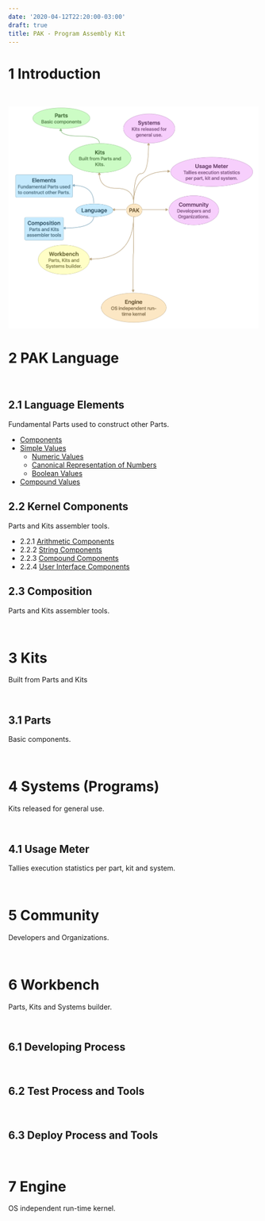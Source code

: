 ```yaml
---
date: '2020-04-12T22:20:00-03:00'
draft: true
title: PAK - Program Assembly Kit
---
```



1 Introduction
==============
 

![PAK Echosystem](img/PAK-Echo.png)


2 PAK Language
==============

 

2.1 Language Elements
---------------------

Fundamental Parts used to construct other Parts.

- [Components](2.1-language-elements)
- [Simple Values](2.1-language-elements)
  - [Numeric Values](2.1-language-elements)
  - [Canonical Representation of Numbers](2.1-language-elements)
  - [Boolean Values](2.1-language-elements)
- [Compound Values](2.1-language-elements)

2.2 Kernel Components
---------------------

Parts and Kits assembler tools.

- 2.2.1 [Arithmetic Components](2.2-kernel-components)
- 2.2.2 [String Components](2.2.2-String-Components.md)
- 2.2.3 [Compound Components](2.2.3-Compound-Components.md)
- 2.2.4 [User Interface Components](2.2.4-User-Interface-Components.md)



2.3 Composition
---------------

Parts and Kits assembler tools.

 

3 Kits
======

Built from Parts and Kits

 

3.1 Parts
---------

Basic components.

 

4 Systems (Programs)
====================

Kits released for general use.

 

4.1 Usage Meter
---------------

Tallies execution statistics per part, kit and system.

 

5 Community
===========

Developers and Organizations.

 

6 Workbench
===========

Parts, Kits and Systems builder.

 

6.1 Developing Process
----------------------

 

6.2 Test Process and Tools
--------------------------

 

6.3 Deploy Process and Tools
----------------------------

 

7 Engine
========

OS independent run-time kernel.

